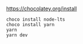 https://chocolatey.org/install

    choco install node-lts
    choco install yarn 
    yarn 
    yarn dev